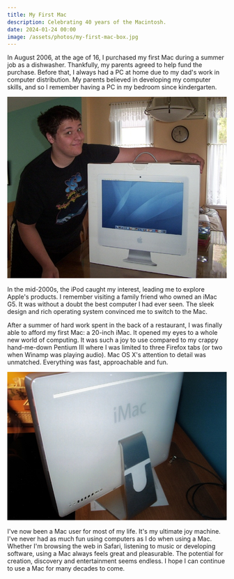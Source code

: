 ```yaml
---
title: My First Mac
description: Celebrating 40 years of the Macintosh.
date: 2024-01-24 00:00
image: /assets/photos/my-first-mac-box.jpg
---
```


In August 2006, at the age of 16, I purchased my first Mac during a summer job as a dishwasher. Thankfully, my parents agreed to help fund the purchase. Before that, I always had a PC at home due to my dad's work in computer distribution. My parents believed in developing my computer skills, and so I remember having a PC in my bedroom since kindergarten.

<img class="hero" src="/assets/photos/my-first-mac-box.jpg" alt="Picture of the author posing with a 20-inch iMac box on a kitchen table" title="My First Mac: Author and Box" />

In the mid-2000s, the iPod caught my interest, leading me to explore Apple's products. I remember visiting a family friend who owned an iMac G5. It was without a doubt the best computer I had ever seen. The sleek design and rich operating system convinced me to switch to the Mac.

After a summer of hard work spent in the back of a restaurant, I was finally able to afford my first Mac: a 20-inch iMac. It opened my eyes to a whole new world of computing. It was such a joy to use compared to my crappy hand-me-down Pentium III where I was limited to three Firefox tabs (or two when Winamp was playing audio). Mac OS X's attention to detail was unmatched. Everything was fast, approachable and fun.

<img class="hero" src="/assets/photos/my-first-mac-desk.jpg" alt="Picture of a 20-inch iMac's back sitting on a desk" title="My First Mac: Back of iMac on Desk" />

I've now been a Mac user for most of my life. It's my ultimate joy machine. I've never had as much fun using computers as I do when using a Mac. Whether I'm browsing the web in Safari, listening to music or developing software, using a Mac always feels great and pleasurable. The potential for creation, discovery and entertainment seems endless. I hope I can continue to use a Mac for many decades to come.
